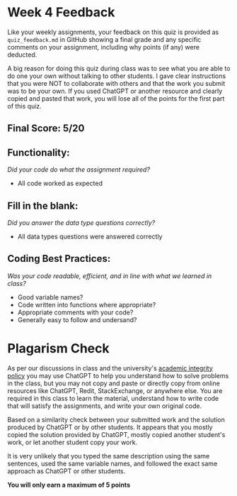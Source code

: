 # Week 4 Feedback
Like your weekly assignments, your feedback on this quiz is provided as `quiz_feedback.md` in GitHub showing a final grade and any specific comments on your assignment, including why points (if any) were deducted.

A big reason for doing this quiz during class was to see what you are able to do one your own without talking to other students. I gave clear instructions that you were NOT to collaborate with others and that the work you submit was to be your own.  If you used ChatGPT or another resource and clearly copied and pasted that work, you will lose all of the points for the first part of this quiz.

## Final Score: 5/20

## Functionality: 
_Did your code do what the assignment required?_
* All code worked as expected

## Fill in the blank:
_Did you answer the data type questions correctly?_
* All data types questions were answered correctly

## Coding Best Practices:
_Was your code readable, efficient, and in line with what we learned in class?_
* Good variable names?
* Code written into functions where appropriate?
* Appropriate comments with your code?
* Generally easy to follow and undersand?
# Plagarism Check

As per our discussions in class and the university's [academic integrity policy](https://canvas.slu.edu/courses/42884/assignments/syllabus#:~:text=Academic%20Integrity%3A%C2%A0) you may use ChatGPT to help you understand how to solve problems in the class, but you may not copy and paste or directly copy from online resources like ChatGPT, Redit, StackExchange, or anywhere else.  You are required in this class to learn the material, understand how to write code that will satisfy the assignments, and write your own original code.

Based on a similarity check between your submitted work and the solution produced by ChatGPT or by other students. It appears that you mostly copied the solution provided by ChatGPT, mostly copied another student's work, or let another student copy your work.  

It is very unlikely that you typed the same description using the same sentences, used the same variable names, and followed the exact same approach as ChatGPT or other students.

**You will only earn a maximum of 5 points**
